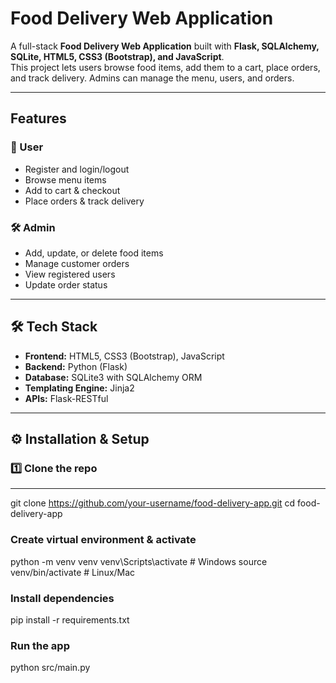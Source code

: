
# Food Delivery Web Application  

A full-stack **Food Delivery Web Application** built with **Flask, SQLAlchemy, SQLite, HTML5, CSS3 (Bootstrap), and JavaScript**.  
This project lets users browse food items, add them to a cart, place orders, and track delivery. Admins can manage the menu, users, and orders.  

---

##  Features  

### 👤 User  
- Register and login/logout  
- Browse menu items  
- Add to cart & checkout  
- Place orders & track delivery  

### 🛠️ Admin  
- Add, update, or delete food items  
- Manage customer orders  
- View registered users  
- Update order status  

---

## 🛠️ Tech Stack  
- **Frontend:** HTML5, CSS3 (Bootstrap), JavaScript  
- **Backend:** Python (Flask)  
- **Database:** SQLite3 with SQLAlchemy ORM  
- **Templating Engine:** Jinja2  
- **APIs:** Flask-RESTful  

---
## ⚙️ Installation & Setup  

### 1️⃣ Clone the repo  
---
git clone https://github.com/your-username/food-delivery-app.git
cd food-delivery-app

### Create virtual environment & activate
python -m venv venv
venv\Scripts\activate   # Windows
source venv/bin/activate  # Linux/Mac

### Install dependencies
pip install -r requirements.txt

### Run the app
python src/main.py
